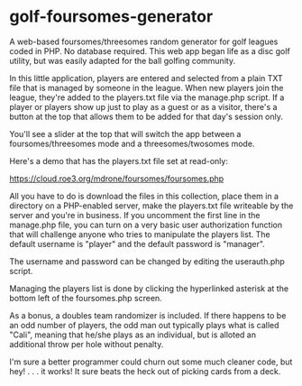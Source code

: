 # golf-foursomes-generator

A web-based foursomes/threesomes random generator for golf leagues coded in PHP. No database required. This web app began life as a disc golf utility, but was easily adapted for the ball golfing community.

In this little application, players are entered and selected from a plain TXT file that is managed by someone in the league. When new players join the league, they're added to the players.txt file via the manage.php script.  If a player or players show up just to play as a guest or as a visitor, there's a button at the top that allows them to be added for that day's session only.  

You'll see a slider at the top that will switch the app between a foursomes/threesomes mode and a threesomes/twosomes mode.

Here's a demo that has the players.txt file set at read-only:

https://cloud.roe3.org/mdrone/foursomes/foursomes.php

All you have to do is download the files in this collection, place them in a directory on a PHP-enabled server, make the players.txt file writeable by the server and you're in business. If you uncomment the first line in the manage.php file, you can turn on a very basic user authorization function that will challenge anyone who tries to manipulate the players list. The default username is "player" and the default password is "manager".

The username and password can be changed by editing the userauth.php script.

Managing the players list is done by clicking the hyperlinked asterisk at the bottom left of the foursomes.php screen.

As a bonus, a doubles team randomizer is included. If there happens to be an odd number of players, the odd man out typically plays what is called "Cali", meaning that he/she plays as an individual, but is alloted an additional throw per hole without penalty.

I'm sure a better programmer could churn out some much cleaner code, but hey! . . . it works! It sure beats the heck out of picking cards from a deck.
